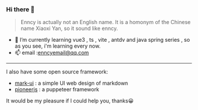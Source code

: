 ### Hi there 👋
 > Enncy is actually not an English name. It is a homonym of the Chinese name Xiaoxi Yan, so it sound like enncy.
- 🌱 I’m currently learning vue3 , ts , vite , antdv and java spring series , so as you see, i'm learning every now.
- 📫 email :enncyemail@qq.com
****
I also have some open source framework:
- [mark-ui](https://github.com/enncy/mark-ui) : a simple UI web design of markdown
- [pioneerjs](https://github.com/enncy/pioneerjs) : a puppeteer framework

It would be my pleasure if I could help you, thanks😀
